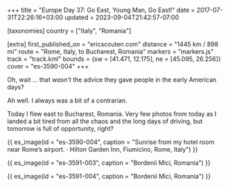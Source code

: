 +++
title = "Europe Day 37: Go East, Young Man, Go East!"
date = 2017-07-31T22:26:16+03:00
updated = 2023-09-04T21:42:57-07:00

[taxonomies]
country = ["Italy", "Romania"]

[extra]
first_published_on = "ericscouten.com"
distance = "1445 km / 898 mi"
route = "Rome, Italy, to Bucharest, Romania"
markers = "markers.js"
track = "track.kml"
bounds = {sw = [41.471, 12.175], ne = [45.095, 26.256]}
cover = "es-3590-004"
+++

Oh, wait ... that _wasn't_ the advice they gave people in the early American days?

<!-- more -->

Ah well. I always was a bit of a contrarian.

Today I flew east to Bucharest, Romania. Very few photos from today as I landed a bit tired from all the chaos and the long days of driving, but tomorrow is full of opportunity, right?

{{ es_image(id = "es-3590-004", caption = "Sunrise from my hotel room near Rome’s airport. · Hilton Garden Inn, Fiumicino, Rome, Italy") }}

{{ es_image(id = "es-3591-003", caption = "Bordenii Mici, Romania") }}

{{ es_image(id = "es-3591-004", caption = "Bordenii Mici, Romania") }}

